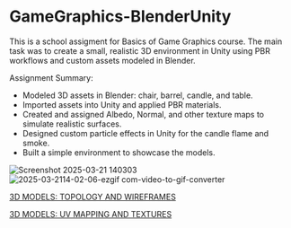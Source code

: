 # GameGraphics-BlenderUnity

This is a school assigment for Basics of Game Graphics course. The main task was to create a small, realistic 3D environment in Unity using PBR workflows and custom assets modeled in Blender.

Assignment Summary:
- Modeled 3D assets in Blender: chair, barrel, candle, and table.
- Imported assets into Unity and applied PBR materials.
- Created and assigned Albedo, Normal, and other texture maps to simulate realistic surfaces.
- Designed custom particle effects in Unity for the candle flame and smoke.
- Built a simple environment to showcase the models.
 

![Screenshot 2025-03-21 140303](https://github.com/user-attachments/assets/4a0234ff-c77c-4a37-b139-d39980475c7d)
![2025-03-2114-02-06-ezgif com-video-to-gif-converter](https://github.com/user-attachments/assets/af6a085f-8d60-4425-a66e-a2c2e79ea1bd)


[3D MODELS: TOPOLOGY AND WIREFRAMES](https://github.com/karinka1901/GameGraphics-BlenderUnity/blob/main/3D%20Modelling.pdf)

[3D MODELS: UV MAPPING AND TEXTURES](https://github.com/karinka1901/GameGraphics-BlenderUnity/blob/main/UV%20Mapping%20and%20Textures.pdf)
